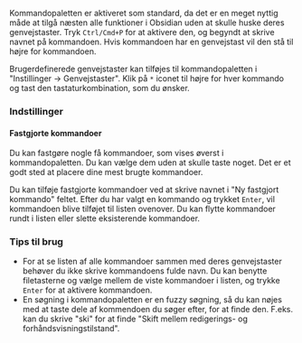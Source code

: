 Kommandopaletten er aktiveret som standard, da det er en meget nyttig måde at tilgå næsten alle funktioner i Obsidian uden at skulle huske deres genvejstaster. Tryk `Ctrl/Cmd+P` for at aktivere den, og begyndt at skrive navnet på kommandoen. Hvis kommandoen har en genvejstast vil den stå til højre for kommandoen.

Brugerdefinerede genvejstaster kan tilføjes til kommandopaletten i "Instillinger -> Genvejstaster". Klik på `*` iconet til højre for hver kommando og tast den tastaturkombination, som du ønsker.

### Indstillinger

#### Fastgjorte kommandoer
Du kan fastgøre nogle få kommandoer, som vises øverst i kommandopaletten. Du kan vælge dem uden at skulle taste noget. Det er et godt sted at placere dine mest brugte kommandoer.

Du kan tilføje fastgjorte kommandoer ved at skrive navnet i "Ny fastgjort kommando" feltet. Efter du har valgt en kommando og trykket `Enter`, vil kommandoen blive tilføjet til listen ovenover. Du kan flytte kommandoer rundt i listen eller slette eksisterende kommandoer.

### Tips til brug

- For at se listen af alle kommandoer sammen med deres genvejstaster behøver du ikke skrive kommandoens fulde navn. Du kan benytte filetasterne og vælge mellem de viste kommandoer i listen, og trykke `Enter` for at aktivere kommandoen.
- En søgning i kommandopaletten er en fuzzy søgning, så du kan nøjes med at taste dele af kommendoen du søger efter, for at finde den. F.eks. kan du skrive "ski" for at finde "Skift mellem redigerings- og forhåndsvisningstilstand".

